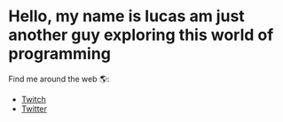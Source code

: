 # Hello, my name is lucas am just another guy exploring this world of programming 

Find me around the web 🌎:
- <a href="https://www.twitch.tv/lrv_dev">Twitch</a> 
- <a href="https://twitter.com/Lrvdev">Twitter</a>





